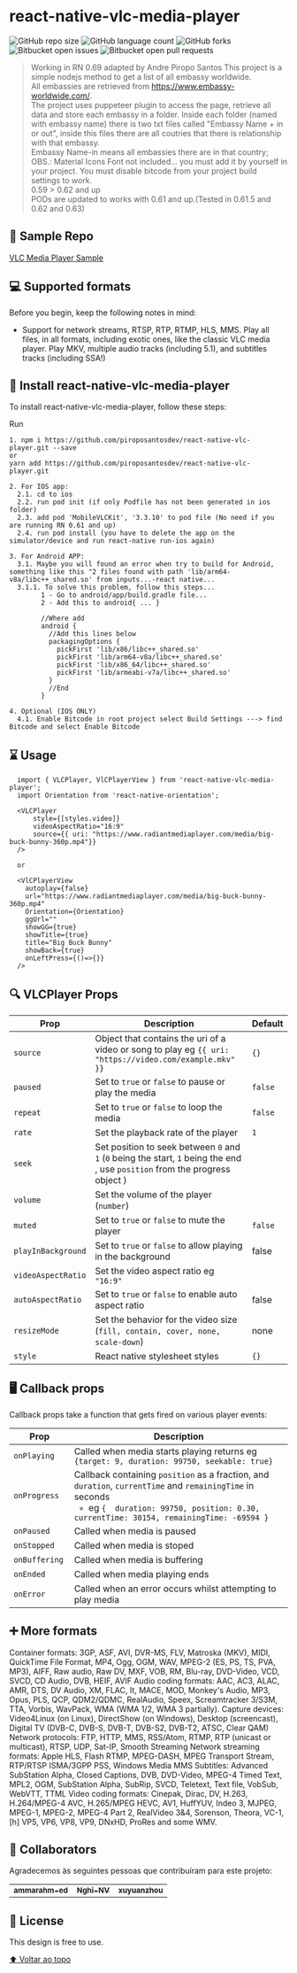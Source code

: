 # react-native-vlc-media-player

<!---Esses são exemplos. Veja https://shields.io para outras pessoas ou para personalizar este conjunto de escudos. Você pode querer incluir dependências, status do projeto e informações de licença aqui--->

![GitHub repo size](https://img.shields.io/github/repo-size/piroposantosdev/react-native-vlc-player?style=for-the-badge)
![GitHub language count](https://img.shields.io/github/languages/count/piroposantosdev/react-native-vlc-player?style=for-the-badge)
![GitHub forks](https://img.shields.io/github/forks/piroposantosdev/react-native-vlc-player?style=for-the-badge)
![Bitbucket open issues](https://img.shields.io/bitbucket/issues/piroposantosdev/react-native-vlc-player?style=for-the-badge)
![Bitbucket open pull requests](https://img.shields.io/bitbucket/pr-raw/piroposantosdev/react-native-vlc-player?style=for-the-badge)

> Working in RN 0.69 adapted by Andre Piropo Santos
> This project is a simple nodejs method to get a list of all embassy worldwide. <br>
> All embassies are retrieved from https://www.embassy-worldwide.com/. <br>
> The project uses puppeteer plugin to access the page, retrieve all data and store each embassy in a folder. Inside each folder (named with embassy name) there is two txt files called "Embassy Name + in or out", inside this files there are all coutries that there is relationship with that embassy.<br>
> Embassy Name-in means all embassies there are in that country;<br>
> OBS.: Material Icons Font not included... you must add it by yourself in your project. You must disable bitcode from your project build settings to work.<br>
> 0.59 > 0.62 and up <br>
> PODs are updated to works with 0.61 and up.(Tested in 0.61.5 and 0.62 and 0.63)

## 📁 Sample Repo

[VLC Media Player Sample](https://github.com/razorRun/react-native-vlc-media-player-test)

## 💻 Supported formats

Before you begin, keep the following notes in mind:
<!---Estes são apenas requisitos de exemplo. Adicionar, duplicar ou remover conforme necessário--->
* Support for network streams, RTSP, RTP, RTMP, HLS, MMS. Play all files, in all formats, including exotic ones, like the classic VLC media player. Play MKV, multiple audio tracks (including 5.1), and subtitles tracks (including SSA!)

## 🚀 Install react-native-vlc-media-player

To install react-native-vlc-media-player, follow these steps:<br>

Run

```
1. npm i https://github.com/piroposantosdev/react-native-vlc-player.git --save 
or 
yarn add https://github.com/piroposantosdev/react-native-vlc-player.git

2. For IOS app:
  2.1. cd to ios
  2.2. run pod init (if only Podfile has not been generated in ios folder)
  2.3. add pod 'MobileVLCKit', '3.3.10' to pod file (No need if you are running RN 0.61 and up)
  2.4. run pod install (you have to delete the app on the simulator/device and run react-native run-ios again)

3. For Android APP:
  3.1. Maybe you will found an error when try to build for Android, something like this "2 files found with path 'lib/arm64-v8a/libc++_shared.so' from inputs...-react native... 
  3.1.1. To solve this problem, follow this steps... 
        1 - Go to android/app/build.gradle file... 
        2 - Add this to android{ ... }
        
        //Where add
        android { 
          //Add this lines below
          packagingOptions {
            pickFirst 'lib/x86/libc++_shared.so'
            pickFirst 'lib/arm64-v8a/libc++_shared.so'
            pickFirst 'lib/x86_64/libc++_shared.so'
            pickFirst 'lib/armeabi-v7a/libc++_shared.so'
          }
          //End
        }

4. Optional (IOS ONLY) 
  4.1. Enable Bitcode in root project select Build Settings ---> find Bitcode and select Enable Bitcode
```

## ⌛ Usage
```
  import { VLCPlayer, VlCPlayerView } from 'react-native-vlc-media-player';
  import Orientation from 'react-native-orientation';

  <VLCPlayer
      style={[styles.video]}
      videoAspectRatio="16:9"
      source={{ uri: "https://www.radiantmediaplayer.com/media/big-buck-bunny-360p.mp4"}}
  />

  or

  <VlCPlayerView
    autoplay={false}
    url="https://www.radiantmediaplayer.com/media/big-buck-bunny-360p.mp4"
    Orientation={Orientation}
    ggUrl=""
    showGG={true}
    showTitle={true}
    title="Big Buck Bunny"
    showBack={true}
    onLeftPress={()=>{}}
  />
```

## 🔍 VLCPlayer Props

Prop | Description | Default
---- | ----------- | -------
`source` | Object that contains the uri of a video or song to play eg `{{ uri: "https://video.com/example.mkv" }}` | `{}`
`paused` | Set to `true` or `false` to pause or play the media | `false`
`repeat` | Set to `true` or `false` to loop the media | `false`
`rate` | Set the playback rate of the player| `1`
`seek` | Set position to seek between `0` and `1` (`0` being the start, `1` being the end , use `position` from the progress object )
`volume` | Set the volume of the player (`number`)
`muted` | Set to `true` or `false` to mute the player |  `false`
`playInBackground` | Set to `true` or `false` to allow playing in the background | false
`videoAspectRatio ` | Set the video aspect ratio eg `"16:9"`
`autoAspectRatio` | Set to `true` or `false` to enable auto aspect ratio | false
`resizeMode` | Set the behavior for the video size (`fill, contain, cover, none, scale-down`) | none
`style` | React native stylesheet styles| `{}`

## 🖥 Callback props

Callback props take a function that gets fired on various player events:

Prop | Description
---- | -----------
`onPlaying` | Called when media starts playing returns eg `{target: 9, duration: 99750, seekable: true}`
`onProgress` | Callback containing `position` as a fraction, and `duration`, `currentTime` and `remainingTime` in seconds <br />&nbsp; ◦ &nbsp;eg `{  duration: 99750, position: 0.30, currentTime: 30154, remainingTime: -69594 }`
`onPaused` | Called when media is paused
`onStopped ` | Called when media is stoped
`onBuffering ` | Called when media is buffering
`onEnded` | Called when media playing ends
`onError` | Called when an error occurs whilst attempting to play media


## ➕ More formats

Container formats: 3GP, ASF, AVI, DVR-MS, FLV, Matroska (MKV), MIDI, QuickTime File Format, MP4, Ogg, OGM, WAV, MPEG-2 (ES, PS, TS, PVA, MP3), AIFF, Raw audio, Raw DV, MXF, VOB, RM, Blu-ray, DVD-Video, VCD, SVCD, CD Audio, DVB, HEIF, AVIF
Audio coding formats: AAC, AC3, ALAC, AMR, DTS, DV Audio, XM, FLAC, It, MACE, MOD, Monkey's Audio, MP3, Opus, PLS, QCP, QDM2/QDMC, RealAudio, Speex, Screamtracker 3/S3M, TTA, Vorbis, WavPack, WMA (WMA 1/2, WMA 3 partially).
Capture devices: Video4Linux (on Linux), DirectShow (on Windows), Desktop (screencast), Digital TV (DVB-C, DVB-S, DVB-T, DVB-S2, DVB-T2, ATSC, Clear QAM)
Network protocols: FTP, HTTP, MMS, RSS/Atom, RTMP, RTP (unicast or multicast), RTSP, UDP, Sat-IP, Smooth Streaming
Network streaming formats: Apple HLS, Flash RTMP, MPEG-DASH, MPEG Transport Stream, RTP/RTSP ISMA/3GPP PSS, Windows Media MMS
Subtitles: Advanced SubStation Alpha, Closed Captions, DVB, DVD-Video, MPEG-4 Timed Text, MPL2, OGM, SubStation Alpha, SubRip, SVCD, Teletext, Text file, VobSub, WebVTT, TTML
Video coding formats: Cinepak, Dirac, DV, H.263, H.264/MPEG-4 AVC, H.265/MPEG HEVC, AV1, HuffYUV, Indeo 3, MJPEG, MPEG-1, MPEG-2, MPEG-4 Part 2, RealVideo 3&4, Sorenson, Theora, VC-1,[h] VP5, VP6, VP8, VP9, DNxHD, ProRes and some WMV.


## 🤝 Collaborators

Agradecemos às seguintes pessoas que contribuíram para este projeto:

<table>
  <tr>
    <td align="center">
      <a href="https://github.com/ammarahm-ed" target="_blank">        
        <sub>
          <b>ammarahm-ed</b>
        </sub>
      </a>
    </td> 
    <td align="center">
      <a href="https://github.com/Nghi-NV" target="_blank">        
        <sub>
          <b>Nghi-NV</b>
        </sub>
      </a>
    </td>
    <td align="center">
      <a href="https://github.com/xuyuanzhou" target="_blank">        
        <sub>
          <b>xuyuanzhou</b>
        </sub>
      </a>
    </td>   
  </tr>
</table>

## 📝 License

This design is free to use.

[⬆ Voltar ao topo](#readme)<br>
